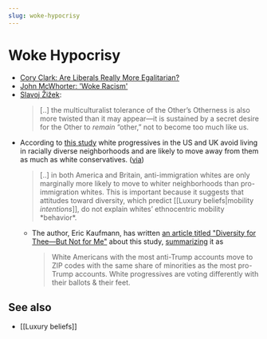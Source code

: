 ```yaml
---
slug: woke-hypocrisy
---
```


# Woke Hypocrisy

- [Cory Clark: Are Liberals Really More Egalitarian?](https://www.psychologytoday.com/gb/blog/the-antisocial-psychologist/202102/are-liberals-really-more-egalitarian)
- [John McWhorter: 'Woke Racism'](https://reason.com/video/2021/11/19/john-mcwhorter-woke-racism-has-betrayed-black-america/)
- [Slavoj Žižek](https://www.cabinetmagazine.org/issues/2/zizek.php):
    > [..] the multiculturalist tolerance of the Other’s Otherness is also more twisted than it may appear—it is sustained by a secret desire for the Other to *remain* “other,” not to become too much like us.
- According to [this study](https://onlinelibrary.wiley.com/doi/10.1111/ssqu.13268) white progressives in the US and UK avoid living in racially diverse neighborhoods and are likely to move away from them as much as white conservatives. ([via](https://twitter.com/monitoringbias/status/1655343781049139201))
    > [..] in both America and Britain, anti-immigration whites are only marginally more likely to move to whiter neighborhoods than pro-immigration whites. This is important because it suggests that attitudes toward diversity, which predict [[Luxury beliefs|mobility *intentions*]], do not explain whites’ ethnocentric mobility \*behavior\*. 
    - The author, Eric Kaufmann, has written [an article titled "Diversity for Thee—But Not for Me"](https://www.city-journal.org/article/white-progressives-more-likely-to-flee-diverse-neighborhoods) about this study, [summarizing](https://twitter.com/epkaufm/status/1654443913174818816) it as
        > White Americans with the most anti-Trump accounts move to ZIP codes with the same share of minorities as the most pro-Trump accounts. White progressives are voting differently with their ballots & their feet. 

## See also

- [[Luxury beliefs]]
